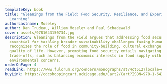 ```yaml
---
templateKey: book
title: "Gleanings from the Field: Food Security, Resilience, and Experiential
  Learning"
authorLastname: Moseley
author: Dan Trudeau, William Moseley and Paul Schadewald
cover: assets/9781643150734.jpg
description: Gleanings from the Field argues that addressing food security is
  essential for tackling broader sustainability challenges facing humanity and
  recognizes the role of food in community-building, cultural exchange, and
  quality of life. However, promoting food security entails navigating intricate
  trade-offs, such as balancing economic interests in food supply with
  environmental concerns.
orderOnPage: 4
readLink: https://www.fulcrum.org/concern/monographs/st74ct512?locale=en
buyLink: https://cdcshoppingcart.uchicago.edu/Cart2/Cart?ISBN=978-1-64315-072-7&PRESS=lever
---
```

